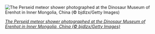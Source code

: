 
![The Perseid meteor shower photographed at the Dinosaur Museum of Erenhot in Inner Mongolia, China (© bjdlzx/Getty Images)](https://cn.bing.com//th?id=OHR.DinoShower_EN-US8295174033_1920x1080.jpg&rf=LaDigue_1920x1080.jpg&pid=hp)

*[The Perseid meteor shower photographed at the Dinosaur Museum of Erenhot in Inner Mongolia, China (© bjdlzx/Getty Images)](https://www.bing.com/search?q=perseid+meteor+shower&form=hpcapt&filters=HpDate%3a%2220210811_0700%22)*
